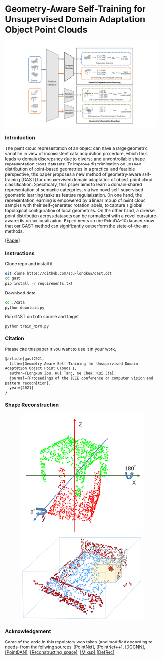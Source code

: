 # Geometry-Aware Self-Training for Unsupervised Domain Adaptation Object Point Clouds 

<p align="center"> 
    <img src="./resources/model.png" width="800">
</p> 
 
 ### Introduction
The point cloud representation of an object can have a large geometric variation in view of inconsistent data acquisition procedure, which thus leads to domain discrepancy due to diverse and uncontrollable shape representation cross datasets. To improve discrimination on unseen distribution of point-based geometries in a practical and feasible perspective, this paper proposes a new method of geometry-aware self-training (GAST) for unsupervised domain adaptation of object point cloud classification. Specifically, this paper aims to learn a domain-shared representation of semantic categories, via two novel self-supervised geometric learning tasks as feature regularization. On one hand, the representation learning is empowered by a linear mixup of point cloud samples with their self-generated rotation labels, to capture a global topological configuration of local geometries. On the other hand, a diverse point distribution across datasets can be normalized with a novel curvature-aware distortion localization. Experiments on the PointDA-10 dataset show that our GAST method can significantly outperform the state-of-the-art methods.

[[Paper]](https://arxiv.org/pdf/2108.09169.pdf)

### Instructions
Clone repo and install it
```bash
git clone https://github.com/zou-longkun/gast.git
cd gast
pip install -r requirements.txt
```

Download data:
```bash
cd ./data
python download.py
```

Run GAST on both source and target
```
python train_Norm.py 
```


### Citation
Please cite this paper if you want to use it in your work,
```
@article{gast2021,
  title={Geometry-Aware Self-Training for Unsupervised Domain Adaptation Object Point Clouds },
  author={Longkun Zou, Hui Tang, Ke Chen, Kui Jia},
  journal={Proceedings of the IEEE conference on computer vision and pattern recognition},
  year={2021}
}
```
 
### Shape Reconstruction
<p align="center"> 
    <img src="./resources/rot.png" width="400">
    <img src="./resources/loc.png" width="400">
</p> 
 
 
### Acknowledgement
Some of the code in this repoistory was taken (and modified according to needs) from the follwing sources:
[[PointNet]](https://github.com/charlesq34/pointnet), [[PointNet++]](https://github.com/charlesq34/pointnet2), [[DGCNN]](https://github.com/WangYueFt/dgcnn), [[PointDAN]](https://github.com/canqin001/PointDAN), [[Reconstructing_space]](http://papers.nips.cc/paper/9455-self-supervised-deep-learning-on-point-clouds-by-reconstructing-space), [[Mixup]](https://github.com/facebookresearch/mixup-cifar10),[[DefRec]](https://github.com/idanachi/DefRec_and_PCM.git)


